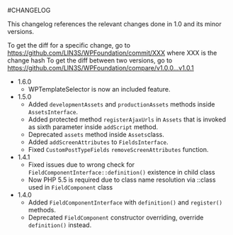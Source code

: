 #CHANGELOG

This changelog references the relevant changes done in 1.0 and its minor versions.

To get the diff for a specific change, go to https://github.com/LIN3S/WPFoundation/commit/XXX where XXX is the change hash 
To get the diff between two versions, go to https://github.com/LIN3S/WPFoundation/compare/v1.0.0...v1.0.1

* 1.6.0
    * WPTemplateSelector is now an included feature.
* 1.5.0
    * Added `developmentAssets` and `productionAssets` methods inside `AssetsInterface`.
    * Added protected method `registerAjaxUrls` in `Assets` that is invoked as sixth parameter inside `addScript` method.
    * Deprecated `assets` method inside `Assets`class.
    * Added `addScreenAttributes` to `FieldsInterface`.
    * Fixed `CustomPostTypeFields` `removeScreenAttributes` function.
* 1.4.1
    * Fixed issues due to wrong check for `FieldComponentInterface::definition()` existence in child class
    * Now PHP 5.5 is required due to class name resolution via ::class used in `FieldComponent` class
* 1.4.0
    * Added `FieldComponentInterface` with `definition()` and `register()` methods.
    * Deprecated `FieldComponent` constructor overriding, override `definition()` instead.
